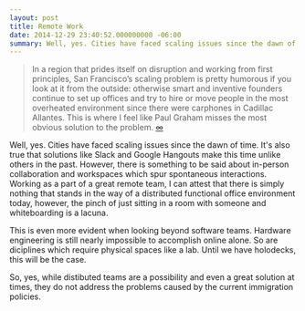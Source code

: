 ```yaml
---
layout: post
title: Remote Work
date: 2014-12-29 23:40:52.000000000 -06:00
summary: Well, yes. Cities have faced scaling issues since the dawn of time. It's also true that solutions like Slack and Google Hangouts make this time unlike others in the past.
---
```

> In a region that prides itself on disruption and working from first principles, San Francisco’s scaling problem is pretty humorous if you look at it from the outside: otherwise smart and inventive founders continue to set up offices and try to hire or move people in the most overheated environment since there were carphones in Cadillac Allantes. This is where I feel like Paul Graham misses the most obvious solution to the problem. [∞](http://ma.tt/2014/12/how-paul-graham-is-wrong/)

Well, yes. Cities have faced scaling issues since the dawn of time. It's also true that solutions like Slack and Google Hangouts make this time unlike others in the past. However, there is something to be said about in-person collaboration and workspaces which spur spontaneous interactions. Working as a part of a great remote team, I can attest that there is simply nothing that stands in the way of a distributed functional office environment today, however, the pinch of just sitting in a room with someone and whiteboarding is a lacuna.

This is even more evident when looking beyond software teams. Hardware engineering is still nearly impossible to accomplish online alone. So are diciplines which require physical spaces like a lab. Until we have holodecks, this will be the case.

So, yes, while distibuted teams are a possibility and even a great solution at times, they do not address the problems caused by the current immigration policies.
